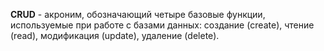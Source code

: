 
**CRUD** - акроним, обозначающий четыре базовые функции, используемые при работе с базами данных: создание (create), чтение (read), модификация (update), удаление (delete).